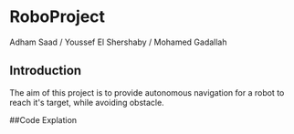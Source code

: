 # RoboProject
Adham Saad / Youssef El Shershaby / Mohamed Gadallah
## Introduction
The aim of this project is to provide autonomous navigation for a robot to reach it's target, while avoiding obstacle.

##Code Explation
